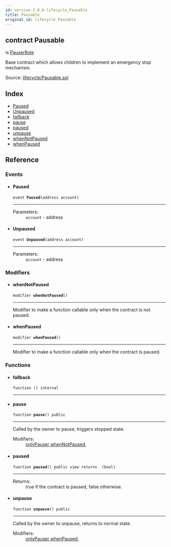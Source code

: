 ```yaml
---
id: version-2.0.0-lifecycle_Pausable
title: Pausable
original_id: lifecycle_Pausable
---
```


<div class="contract-doc"><div class="contract"><h2 class="contract-header"><span class="contract-kind">contract</span> Pausable</h2><p class="base-contracts"><span>is</span> <a href="access_roles_PauserRole.html">PauserRole</a></p><p class="description">Base contract which allows children to implement an emergency stop mechanism.</p><div class="source">Source: <a href="https://github.com/OpenZeppelin/zeppelin-solidity/blob/v2.0.0/contracts/lifecycle/Pausable.sol" target="_blank">lifecycle/Pausable.sol</a></div></div><div class="index"><h2>Index</h2><ul><li><a href="lifecycle_Pausable.html#Paused">Paused</a></li><li><a href="lifecycle_Pausable.html#Unpaused">Unpaused</a></li><li><a href="lifecycle_Pausable.html#">fallback</a></li><li><a href="lifecycle_Pausable.html#pause">pause</a></li><li><a href="lifecycle_Pausable.html#paused">paused</a></li><li><a href="lifecycle_Pausable.html#unpause">unpause</a></li><li><a href="lifecycle_Pausable.html#whenNotPaused">whenNotPaused</a></li><li><a href="lifecycle_Pausable.html#whenPaused">whenPaused</a></li></ul></div><div class="reference"><h2>Reference</h2><div class="events"><h3>Events</h3><ul><li><div class="item event"><span id="Paused" class="anchor-marker"></span><h4 class="name">Paused</h4><div class="body"><code class="signature">event <strong>Paused</strong><span>(address account) </span></code><hr/><dl><dt><span class="label-parameters">Parameters:</span></dt><dd><div><code>account</code> - address</div></dd></dl></div></div></li><li><div class="item event"><span id="Unpaused" class="anchor-marker"></span><h4 class="name">Unpaused</h4><div class="body"><code class="signature">event <strong>Unpaused</strong><span>(address account) </span></code><hr/><dl><dt><span class="label-parameters">Parameters:</span></dt><dd><div><code>account</code> - address</div></dd></dl></div></div></li></ul></div><div class="modifiers"><h3>Modifiers</h3><ul><li><div class="item modifier"><span id="whenNotPaused" class="anchor-marker"></span><h4 class="name">whenNotPaused</h4><div class="body"><code class="signature">modifier <strong>whenNotPaused</strong><span>() </span></code><hr/><div class="description"><p>Modifier to make a function callable only when the contract is not paused.</p></div></div></div></li><li><div class="item modifier"><span id="whenPaused" class="anchor-marker"></span><h4 class="name">whenPaused</h4><div class="body"><code class="signature">modifier <strong>whenPaused</strong><span>() </span></code><hr/><div class="description"><p>Modifier to make a function callable only when the contract is paused.</p></div></div></div></li></ul></div><div class="functions"><h3>Functions</h3><ul><li><div class="item function"><span id="fallback" class="anchor-marker"></span><h4 class="name">fallback</h4><div class="body"><code class="signature">function <strong></strong><span>() </span><span>internal </span></code><hr/></div></div></li><li><div class="item function"><span id="pause" class="anchor-marker"></span><h4 class="name">pause</h4><div class="body"><code class="signature">function <strong>pause</strong><span>() </span><span>public </span></code><hr/><div class="description"><p>Called by the owner to pause, triggers stopped state.</p></div><dl><dt><span class="label-modifiers">Modifiers:</span></dt><dd><a href="access_roles_PauserRole.html#onlyPauser">onlyPauser </a><a href="lifecycle_Pausable.html#whenNotPaused">whenNotPaused </a></dd></dl></div></div></li><li><div class="item function"><span id="paused" class="anchor-marker"></span><h4 class="name">paused</h4><div class="body"><code class="signature">function <strong>paused</strong><span>() </span><span>public </span><span>view </span><span>returns  (bool) </span></code><hr/><dl><dt><span class="label-return">Returns:</span></dt><dd>true if the contract is paused, false otherwise.</dd></dl></div></div></li><li><div class="item function"><span id="unpause" class="anchor-marker"></span><h4 class="name">unpause</h4><div class="body"><code class="signature">function <strong>unpause</strong><span>() </span><span>public </span></code><hr/><div class="description"><p>Called by the owner to unpause, returns to normal state.</p></div><dl><dt><span class="label-modifiers">Modifiers:</span></dt><dd><a href="access_roles_PauserRole.html#onlyPauser">onlyPauser </a><a href="lifecycle_Pausable.html#whenPaused">whenPaused </a></dd></dl></div></div></li></ul></div></div></div>
